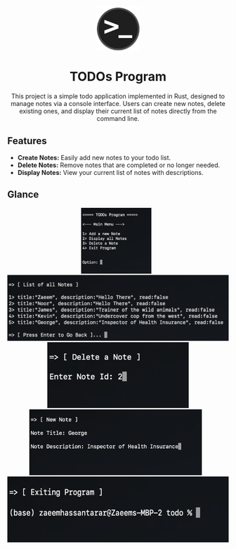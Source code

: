# 

<div align="center" >
<img style="height:100px;" src="./../.github/assets/terminal.png" /> 
<br />
<h1>TODOs Program</h1>

This project is a simple todo application implemented in Rust, designed to manage notes via a console interface. Users can create new notes, delete existing ones, and display their current list of notes directly from the command line.

</div>

## Features
- **Create Notes:** Easily add new notes to your todo list.
- **Delete Notes:** Remove notes that are completed or no longer needed.
- **Display Notes:** View your current list of notes with descriptions.

## Glance

<div align="center" >
&nbsp;<img style="height:150px;" src="./.github/image.png" />&nbsp;
&nbsp;<img style="height:150px;" src="./.github/image-1.png" />&nbsp;
&nbsp;<img style="height:150px;" src="./.github/image-2.png" />&nbsp;
&nbsp;<img style="height:150px;" src="./.github/image-4.png" />&nbsp;
&nbsp;<img style="height:150px;" src="./.github/image-3.png" />&nbsp;
</div>
